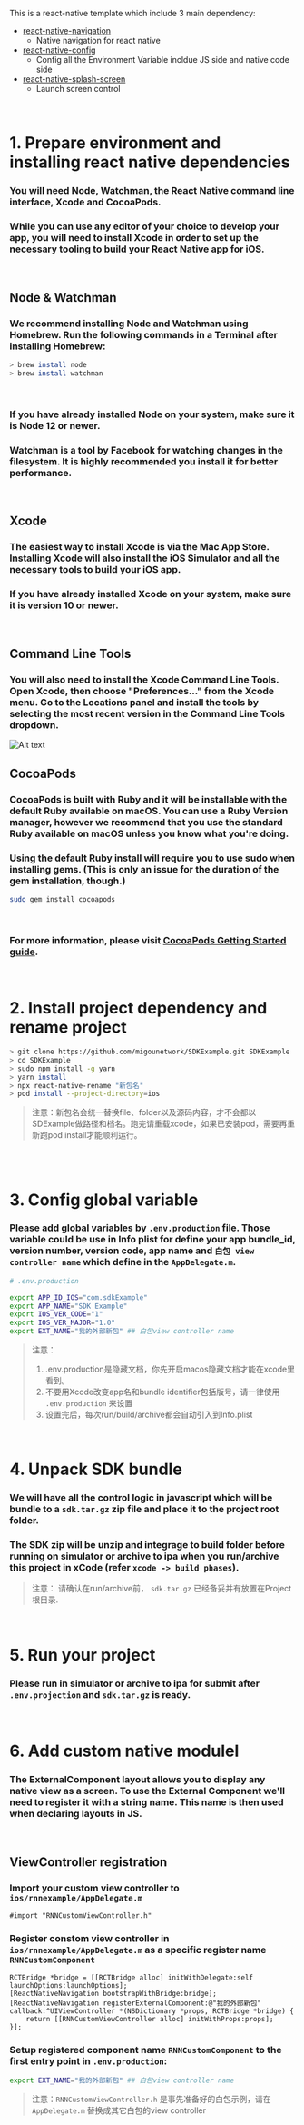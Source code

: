 

This is a react-native template which include 3 main dependency:
 - [react-native-navigation](https://wix.github.io/react-native-navigation/docs/before-you-start/)
   - Native navigation for react native
 - [react-native-config](https://github.com/luggit/react-native-config)
   - Config all the Environment Variable incldue JS side and native code side
 - [react-native-splash-screen](https://github.com/crazycodeboy/react-native-splash-screen)
   - Launch screen control

 <br> 


# 1. Prepare environment and installing react native dependencies

### You will need Node, Watchman, the React Native command line interface, Xcode and CocoaPods.
### While you can use any editor of your choice to develop your app, you will need to install Xcode in order to set up the necessary tooling to build your React Native app for iOS.
 <br>

## Node & Watchman

### We recommend installing Node and Watchman using Homebrew. Run the following commands in a Terminal after installing Homebrew:

```sh
> brew install node  
> brew install watchman
```

<br>

### If you have already installed Node on your system, make sure it is Node 12 or newer.
### Watchman is a tool by Facebook for watching changes in the filesystem. It is highly recommended you install it for better performance.
 <br>


## Xcode
### The easiest way to install Xcode is via the Mac App Store. Installing Xcode will also install the iOS Simulator and all the necessary tools to build your iOS app.
### If you have already installed Xcode on your system, make sure it is version 10 or newer.
 <br>

## Command Line Tools
### You will also need to install the Xcode Command Line Tools. Open Xcode, then choose "Preferences..." from the Xcode menu. Go to the Locations panel and install the tools by selecting the most recent version in the Command Line Tools dropdown.
![Alt text](https://reactnative.dev/assets/images/GettingStartedXcodeCommandLineTools-8259be8d3ab8575bec2b71988163c850.png)
<br>

## CocoaPods
### CocoaPods is built with Ruby and it will be installable with the default Ruby available on macOS. You can use a Ruby Version manager, however we recommend that you use the standard Ruby available on macOS unless you know what you're doing.
### Using the default Ruby install will require you to use sudo when installing gems. (This is only an issue for the duration of the gem installation, though.)
```sh
sudo gem install cocoapods
```
<br>

### For more information, please visit [CocoaPods Getting Started guide](https://guides.cocoapods.org/using/getting-started.html).
<br>


# 2. Install project dependency and rename project
```sh
> git clone https://github.com/migounetwork/SDKExample.git SDKExample
> cd SDKExample
> sudo npm install -g yarn
> yarn install
> npx react-native-rename "新包名"
> pod install --project-directory=ios
```
> 注意：新包名会统一替换file、folder以及源码内容，才不会都以SDExample做路径和档名。跑完请重载xcode，如果已安装pod，需要再重新跑pod install才能顺利运行。

<br>
<br>


# 3. Config global variable
### Please add global variables by `.env.production` file. Those variable could be use in Info plist for define your app bundle_id, version number, version code, app name and `白包 view controller name` which define in the `AppDelegate.m`.
```sh
# .env.production

export APP_ID_IOS="com.sdkExample"
export APP_NAME="SDK Example"
export IOS_VER_CODE="1"
export IOS_VER_MAJOR="1.0"
export EXT_NAME="我的外部新包" ## 白包view controller name
```
> 注意：
> 1. .env.production是隐藏文档，你先开启macos隐藏文档才能在xcode里看到。
> 2. 不要用Xcode改变app名和bundle identifier包括版号，请一律使用 `.env.production` 来设置
> 3. 设置完后，每次run/build/archive都会自动引入到Info.plist
<br>

# 4. Unpack SDK bundle
### We will have all the control logic in javascript which will be bundle to a `sdk.tar.gz` zip file and place it to the project root folder.
### The SDK zip will be unzip and integrage to build folder before running on simulator or archive to ipa when you run/archive this project in xCode (refer `xcode -> build phases`).
> 注意： 请确认在run/archive前， `sdk.tar.gz` 已经备妥并有放置在Project根目录. 

<br>

# 5. Run your project
### Please run in simulator or archive to ipa for submit after `.env.projection` and `sdk.tar.gz` is ready.

<br>

# 6. Add custom native modulel
### The ExternalComponent layout allows you to display any native view as a screen. To use the External Component we'll need to register it with a string name. This name is then used when declaring layouts in JS.

<br>

## ViewController registration
### Import your custom view controller to `ios/rnnexample/AppDelegate.m`
```objc
#import "RNNCustomViewController.h"
```
### Register constom view controller in `ios/rnnexample/AppDelegate.m` as a specific register name `RNNCustomComponent`
```objc
RCTBridge *bridge = [[RCTBridge alloc] initWithDelegate:self launchOptions:launchOptions];
[ReactNativeNavigation bootstrapWithBridge:bridge];
[ReactNativeNavigation registerExternalComponent:@"我的外部新包" callback:^UIViewController *(NSDictionary *props, RCTBridge *bridge) {
    return [[RNNCustomViewController alloc] initWithProps:props];
}];
```
### Setup registered component name `RNNCustomComponent` to the first entry point in `.env.production`:
```sh
export EXT_NAME="我的外部新包" ## 白包view controller name
```

> 注意：`RNNCustomViewController.h` 是事先准备好的白包示例，请在`AppDelegate.m` 替换成其它白包的view controller
